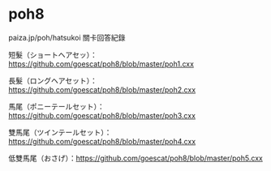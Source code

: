 # poh8
paiza.jp/poh/hatsukoi 關卡回答紀錄

短髮（ショートヘアセッ）：https://github.com/goescat/poh8/blob/master/poh1.cxx

長髮（ロングヘアセット）：https://github.com/goescat/poh8/blob/master/poh2.cxx

馬尾（ポニーテールセット）：https://github.com/goescat/poh8/blob/master/poh3.cxx

雙馬尾（ツインテールセット）：https://github.com/goescat/poh8/blob/master/poh4.cxx

低雙馬尾（おさげ）：https://github.com/goescat/poh8/blob/master/poh5.cxx


